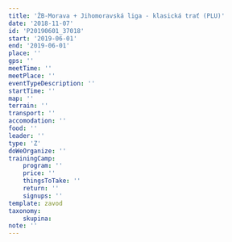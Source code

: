 ```yaml
---
title: 'ŽB-Morava + Jihomoravská liga - klasická trať (PLU)'
date: '2018-11-07'
id: 'P20190601_37018'
start: '2019-06-01'
end: '2019-06-01'
place: ''
gps: ''
meetTime: ''
meetPlace: ''
eventTypeDescription: ''
startTime: ''
map: ''
terrain: ''
transport: ''
accomodation: ''
food: ''
leader: ''
type: 'Z'
doWeOrganize: ''
trainingCamp:
    program: ''
    price: ''
    thingsToTake: ''
    return: ''
    signups: ''
template: zavod
taxonomy:
    skupina:
note: ''
---
```

